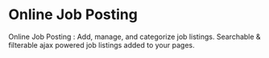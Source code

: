 # Online Job Posting
Online Job Posting : Add, manage, and categorize job listings. Searchable &amp; filterable ajax powered job listings added to your pages.
